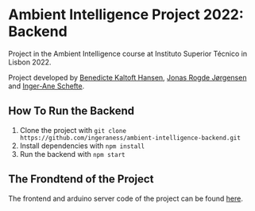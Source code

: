 # Ambient Intelligence Project 2022: Backend

Project in the Ambient Intelligence course at Instituto Superior Técnico in Lisbon 2022.

Project developed by [Benedicte Kaltoft Hansen](https://github.com/benedictekh), [Jonas Rogde Jørgensen](https://github.com/jonasrj97) and [Inger-Ane Schefte](https://github.com/ingeraness).

## How To Run the Backend

1. Clone the project with `git clone https://github.com/ingeraness/ambient-intelligence-backend.git`
2. Install dependencies with `npm install`
3. Run the backend with `npm start`

## The Frondtend of the Project

The frontend and arduino server code of the project can be found [here](https://github.com/benedictekh/Ambient-Intelligence).
